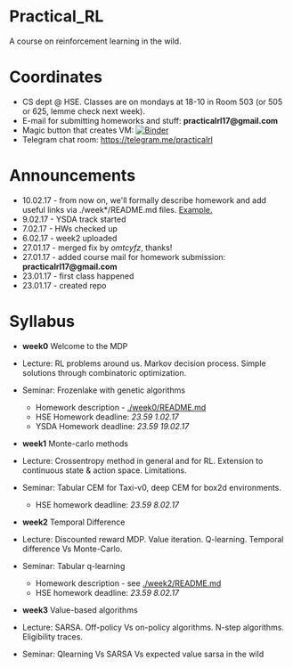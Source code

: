 # Practical_RL
A course on reinforcement learning in the wild.

# Coordinates
* CS dept @ HSE. Classes are on mondays at 18-10 in Room 503 (or 505 or 625, lemme check next week).
* E-mail for submitting homeworks and stuff: __practicalrl17@gmail.com__
* Magic button that creates VM: [![Binder](http://mybinder.org/badge.svg)](http://mybinder.org:/repo/yandexdataschool/practical_rl)
* Telegram chat room: https://telegram.me/practicalrl


# Announcements
* 10.02.17 - from now on, we'll formally describe homework and add useful links via ./week*/README.md files. [Example.](https://github.com/yandexdataschool/Practical_RL/blob/master/week0/README.md)
* 9.02.17 - YSDA track started
* 7.02.17 - HWs checked up
* 6.02.17 - week2 uploaded
* 27.01.17 - merged fix by _omtcyfz_, thanks!
* 27.01.17 - added course mail for homework submission: __practicalrl17@gmail.com__
* 23.01.17 - first class happened
* 23.01.17 - created repo

# Syllabus
* __week0__ Welcome to the MDP
 * Lecture: RL problems around us. Markov decision process. Simple solutions through combinatoric optimization.
 * Seminar: Frozenlake with genetic algorithms
    * Homework description - [./week0/README.md](https://github.com/yandexdataschool/Practical_RL/blob/master/week0/README.md)
    * HSE Homework deadline: _23.59 1.02.17_
    * YSDA Homework deadline: _23.59 19.02.17_
* __week1__ Monte-carlo methods
 * Lecture: Crossentropy method in general and for RL. Extension to continuous state & action space. Limitations.
 * Seminar: Tabular CEM for Taxi-v0, deep CEM for box2d environments.
    * HSE homework deadline: _23.59 8.02.17_
* __week2__ Temporal Difference
 * Lecture: Discounted reward MDP. Value iteration. Q-learning. Temporal difference Vs Monte-Carlo.
 * Seminar: Tabular q-learning 
    * Homework description - see [./week2/README.md](https://github.com/yandexdataschool/Practical_RL/blob/master/week2/README.md)
    * HSE homework deadline: _23.59 8.02.17_

* __week3__ Value-based algorithms
 * Lecture: SARSA. Off-policy Vs on-policy algorithms. N-step algorithms. Eligibility traces.
 * Seminar: Qlearning Vs SARSA Vs expected value sarsa in the wild
 
